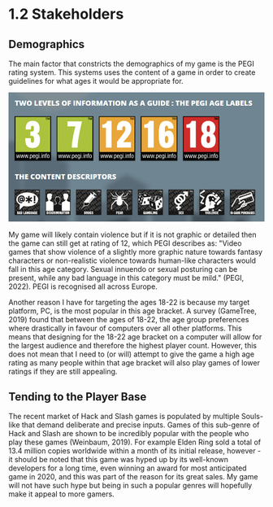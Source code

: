 # 1.2 Stakeholders

## Demographics

The main factor that constricts the demographics of my game is the PEGI rating system. This systems uses the content of a game in order to create guidelines for what ages it would be appropriate for.

![](<../.gitbook/assets/image (2) (1).png>)

My game will likely contain violence but if it is not graphic or detailed then the game can still get at rating of 12, which PEGI describes as: "Video games that show violence of a slightly more graphic nature towards fantasy characters or non-realistic violence towards human-like characters would fall in this age category. Sexual innuendo or sexual posturing can be present, while any bad language in this category must be mild." (PEGI, 2022). PEGI is recognised all across Europe.&#x20;

Another reason I have for targeting the ages 18-22 is because my target platform, PC, is the most popular in this age bracket. A survey (GameTree, 2019) found that between the ages of 18-22, the age group preferences where drastically in favour of computers over all other platforms. This means that designing for the 18-22 age bracket on a computer will allow for the largest audience and therefore the highest player count. However, this does not mean that I need to (or will) attempt to give the game a high age rating as many people within that age bracket will also play games of lower ratings if they are still appealing.

## Tending to the Player Base

&#x20;The recent market of Hack and Slash games is populated by multiple Souls-like that demand deliberate and precise inputs. Games of this sub-genre of Hack and Slash are shown to be incredibly popular with the people who play these games (Weinbaum, 2019). For example Elden Ring sold a total of 13.4 million copies worldwide within a month of its initial release, however - it should be noted that this game was hyped up by its well-known developers for a long time, even winning an award for most anticipated game in 2020, and this was part of the reason for its great sales. My game will not have such hype but being in such a popular genres will hopefully make it appeal to more gamers.
